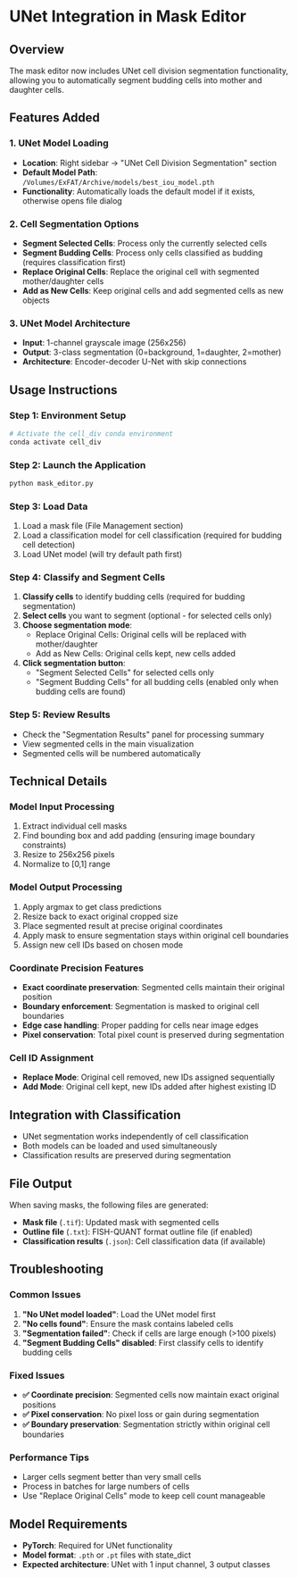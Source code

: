 # UNet Integration in Mask Editor

## Overview

The mask editor now includes UNet cell division segmentation functionality, allowing you to automatically segment budding cells into mother and daughter cells.

## Features Added

### 1. UNet Model Loading
- **Location**: Right sidebar → "UNet Cell Division Segmentation" section
- **Default Model Path**: `/Volumes/ExFAT/Archive/models/best_iou_model.pth`
- **Functionality**: Automatically loads the default model if it exists, otherwise opens file dialog

### 2. Cell Segmentation Options
- **Segment Selected Cells**: Process only the currently selected cells
- **Segment Budding Cells**: Process only cells classified as budding (requires classification first)
- **Replace Original Cells**: Replace the original cell with segmented mother/daughter cells
- **Add as New Cells**: Keep original cells and add segmented cells as new objects

### 3. UNet Model Architecture
- **Input**: 1-channel grayscale image (256x256)
- **Output**: 3-class segmentation (0=background, 1=daughter, 2=mother)
- **Architecture**: Encoder-decoder U-Net with skip connections

## Usage Instructions

### Step 1: Environment Setup
```bash
# Activate the cell_div conda environment
conda activate cell_div
```

### Step 2: Launch the Application
```bash
python mask_editor.py
```

### Step 3: Load Data
1. Load a mask file (File Management section)
2. Load a classification model for cell classification (required for budding cell detection)
3. Load UNet model (will try default path first)

### Step 4: Classify and Segment Cells
1. **Classify cells** to identify budding cells (required for budding segmentation)
2. **Select cells** you want to segment (optional - for selected cells only)
3. **Choose segmentation mode**:
   - Replace Original Cells: Original cells will be replaced with mother/daughter
   - Add as New Cells: Original cells kept, new cells added
4. **Click segmentation button**:
   - "Segment Selected Cells" for selected cells only
   - "Segment Budding Cells" for all budding cells (enabled only when budding cells are found)

### Step 5: Review Results
- Check the "Segmentation Results" panel for processing summary
- View segmented cells in the main visualization
- Segmented cells will be numbered automatically

## Technical Details

### Model Input Processing
1. Extract individual cell masks
2. Find bounding box and add padding (ensuring image boundary constraints)
3. Resize to 256x256 pixels
4. Normalize to [0,1] range

### Model Output Processing
1. Apply argmax to get class predictions
2. Resize back to exact original cropped size
3. Place segmented result at precise original coordinates
4. Apply mask to ensure segmentation stays within original cell boundaries
5. Assign new cell IDs based on chosen mode

### Coordinate Precision Features
- **Exact coordinate preservation**: Segmented cells maintain their original position
- **Boundary enforcement**: Segmentation is masked to original cell boundaries
- **Edge case handling**: Proper padding for cells near image edges
- **Pixel conservation**: Total pixel count is preserved during segmentation

### Cell ID Assignment
- **Replace Mode**: Original cell removed, new IDs assigned sequentially
- **Add Mode**: Original cell kept, new IDs added after highest existing ID

## Integration with Classification
- UNet segmentation works independently of cell classification
- Both models can be loaded and used simultaneously
- Classification results are preserved during segmentation

## File Output
When saving masks, the following files are generated:
- **Mask file** (`.tif`): Updated mask with segmented cells
- **Outline file** (`.txt`): FISH-QUANT format outline file (if enabled)
- **Classification results** (`.json`): Cell classification data (if available)

## Troubleshooting

### Common Issues
1. **"No UNet model loaded"**: Load the UNet model first
2. **"No cells found"**: Ensure the mask contains labeled cells
3. **"Segmentation failed"**: Check if cells are large enough (>100 pixels)
4. **"Segment Budding Cells" disabled**: First classify cells to identify budding cells

### Fixed Issues
- **✅ Coordinate precision**: Segmented cells now maintain exact original positions
- **✅ Pixel conservation**: No pixel loss or gain during segmentation
- **✅ Boundary preservation**: Segmentation strictly within original cell boundaries

### Performance Tips
- Larger cells segment better than very small cells
- Process in batches for large numbers of cells
- Use "Replace Original Cells" mode to keep cell count manageable

## Model Requirements
- **PyTorch**: Required for UNet functionality
- **Model format**: `.pth` or `.pt` files with state_dict
- **Expected architecture**: UNet with 1 input channel, 3 output classes 